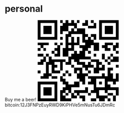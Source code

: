 # personal

Buy me a beer!
![Bitcoin wallet](https://github.com/austonricardo/personal/blob/master/bc_wallet.png)
bitcoin:12J3FNPzEuyRWD9KiPHVe5mNusTu6JDmRc
